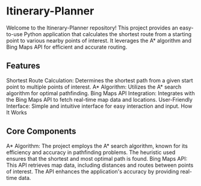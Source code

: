 Itinerary-Planner
===
Welcome to the Itinerary-Planner repository! This project provides an easy-to-use Python application that calculates the shortest route from a starting point to various nearby points of interest. It leverages the A* algorithm and Bing Maps API for efficient and accurate routing.

Features
---
Shortest Route Calculation: Determines the shortest path from a given start point to multiple points of interest.
A* Algorithm: Utilizes the A* search algorithm for optimal pathfinding.
Bing Maps API Integration: Integrates with the Bing Maps API to fetch real-time map data and locations.
User-Friendly Interface: Simple and intuitive interface for easy interaction and input.
How It Works

Core Components
---
A* Algorithm: The project employs the A* search algorithm, known for its efficiency and accuracy in pathfinding problems. The heuristic used ensures that the shortest and most optimal path is found.
Bing Maps API: This API retrieves map data, including distances and routes between points of interest. The API enhances the application's accuracy by providing real-time data.
